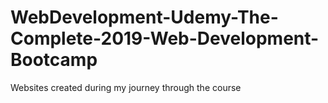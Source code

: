 # WebDevelopment-Udemy-The-Complete-2019-Web-Development-Bootcamp
Websites created during my journey through the course 
